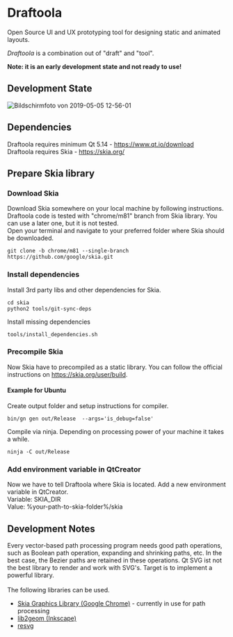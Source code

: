 # Draftoola
Open Source UI and UX prototyping tool for designing static and animated layouts.

*Draftoola* is a combination out of "draft" and "tool".

**Note: it is an early development state and not ready to use!**

## Development State
![Bildschirmfoto von 2019-05-05 12-56-01](https://user-images.githubusercontent.com/15112256/71785561-5b1dc680-3001-11ea-818f-7623ac3dc898.png)

## Dependencies
Draftoola requires minimum Qt 5.14 - https://www.qt.io/download \
Draftoola requires Skia - https://skia.org/

## Prepare Skia library

### Download Skia
Download Skia somewhere on your local machine by following instructions. \
Draftoola code is tested with "chrome/m81" branch from Skia library. You can use a later one, but it is not tested. \
Open your terminal and navigate to your preferred folder where Skia should be downloaded.

```
git clone -b chrome/m81 --single-branch https://github.com/google/skia.git
```

### Install dependencies

Install 3rd party libs and other dependencies for Skia.
```
cd skia
python2 tools/git-sync-deps
```

Install missing dependencies
```
tools/install_dependencies.sh
```

### Precompile Skia

Now Skia have to precompiled as a static library. You can follow the official instructions on https://skia.org/user/build.

#### Example for Ubuntu

Create output folder and setup instructions for compiler.
```
bin/gn gen out/Release  --args='is_debug=false'
```

Compile via ninja. Depending on processing power of your machine it takes a while.
```
ninja -C out/Release
```

### Add environment variable in QtCreator
Now we have to tell Draftoola where Skia is located. Add a new environment variable in QtCreator. \
Variable: SKIA_DIR \
Value: %your-path-to-skia-folder%/skia


## Development Notes
Every vector-based path processing program needs good path operations, such as Boolean path operation, expanding and shrinking paths, etc. In the best case, the Bezier paths are retained in these operations. Qt SVG ist not the best library to render and work with SVG's. Target is to implement a powerful library.
\
\
The following libraries can be used.
* [Skia Graphics Library (Google Chrome)](https://skia.org/) - currently in use for path processing
* [lib2geom (Inkscape)](http://lib2geom.sourceforge.net/)
* [resvg](https://github.com/RazrFalcon/resvg)
